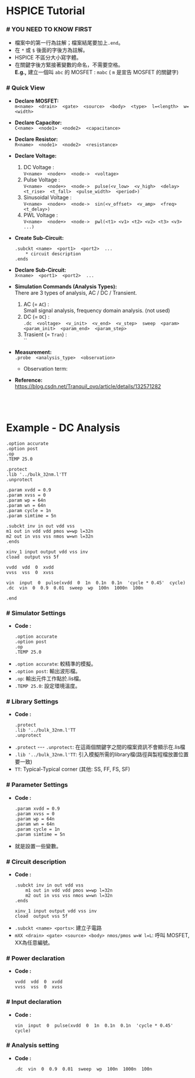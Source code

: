# HSPICE Tutorial

### **# YOU NEED TO KNOW FIRST**
- 檔案中的第一行為註解；檔案結尾要加上`.end`。
- 在 `*` 或 `$` 後面的字後方為註解。
- HSPICE 不區分大小寫字體。
- 在關鍵字後方緊接著變數的命名，不需要空格。</br>
  **E.g.,** 建立一個叫 `abc` 的 MOSFET : `mabc` ( `m` 是宣告 MOSFET 的關鍵字)

### **# Quick View**
- **Declare MOSFET:**</br>
    `m<name>  <drain>  <gate>  <source>  <body>  <type>  l=<length>  w=<width>`
- **Declare Capacitor:**</br>
    `C<name>  <node1>  <node2>  <capacitance>`
- **Declare Resistor:**</br>
    `R<name>  <node1>  <node2>  <resistance>`
- **Declare Voltage:**</br>
    1. DC Voltage :</br>
        `V<name>  <node+>  <node->  <voltage>`
    2. Pulse Voltage :</br>
        `V<name>  <node+>  <node->  pulse(<v_low>  <v_high>  <delay>  <t_rise>  <t_fall>  <pulse_width>  <period>)`
    3. Sinusoidal Voltage :</br>
        `V<name>  <node+>  <node->  sin(<v_offset>  <v_amp>  <freq>  <t_delay>)`
    4. PWL Voltage :</br>
        `V<name>  <node+>  <node->  pwl(<t1> <v1> <t2> <v2> <t3> <v3> ...)`
- **Create Sub-Circuit:**</br>
    ```
    .subckt <name>  <port1>  <port2>  ...
        * circuit description
    .ends
    ```
- **Declare Sub-Circuit:**</br>
    `X<name>  <port1>  <port2>  ...`
- **Simulation Commands (Analysis Types):**</br>
    There are 3 types of analysis, AC / DC / Transient.
    1. AC (= `AC`) :</br>
        Small signal analysis, frequency domain analysis. (not used)
    2. DC (= `DC`) :</br>
        `.dc  <voltage>  <v_init>  <v_end>  <v_step>  sweep  <param>  <param_init>  <param_end>  <param_step>`
    3. Trasient (= `Tran`) :</br>
        ``

- **Measurement:**</br>
    `.probe  <analysis_type>  <observation>`
    - Observation term:</br>



- **Reference:**</br>
    https://blog.csdn.net/Tranquil_ovo/article/details/132571282


</br></br>
# Example - DC Analysis
```
.option accurate
.option post
.op
.TEMP 25.0

.protect
.lib '../bulk_32nm.l'TT
.unprotect

.param xvdd = 0.9
.param xvss = 0
.param wp = 64n
.param wn = 64n
.param cycle = 1n
.param simtime = 5n

.subckt inv in out vdd vss
m1 out in vdd vdd pmos w=wp l=32n
m2 out in vss vss nmos w=wn l=32n
.ends

xinv_1 input output vdd vss inv
cload  output vss 5f

vvdd  vdd  0  xvdd
vvss  vss  0  xvss

vin  input  0  pulse(xvdd  0  1n  0.1n  0.1n  'cycle * 0.45'  cycle)
.dc  vin  0  0.9  0.01  sweep  wp  100n  1000n  100n

.end
```

### **# Simulator Settings**
- **Code :**
    ```
    .option accurate
    .option post
    .op
    .TEMP 25.0
    ```
- `.option accurate`: 較精準的模擬。
- `.option post`: 輸出波形檔。
- `.op`: 輸出元件工作點於.lis檔。
- `.TEMP 25.0`: 設定環境溫度。

### **# Library Settings**
- **Code :**
    ```
    .protect
    .lib '../bulk_32nm.l'TT
    .unprotect
    ```
- `.protect` --- `.unprotect`: 在這兩個關鍵字之間的檔案資訊不會顯示在.lis檔
- `.lib '../bulk_32nm.l'TT`: 引入模擬所需的library檔(路徑與製程檔放置位置要一致)
- `TT`: Typical-Typical corner (其他: SS, FF, FS, SF)

### **# Parameter Settings**
- **Code :**
    ```
    .param xvdd = 0.9
    .param xvss = 0
    .param wp = 64n
    .param wn = 64n
    .param cycle = 1n
    .param simtime = 5n
    ```
- 就是設置一些變數。

### **# Circuit description**
- **Code :**
    ```
    .subckt inv in out vdd vss
        m1 out in vdd vdd pmos w=wp l=32n
        m2 out in vss vss nmos w=wn l=32n
    .ends

    xinv_1 input output vdd vss inv
    cload  output vss 5f
    ```
- `.subckt <name> <ports>`: 建立子電路
- `mXX <drain> <gate> <source> <body> nmos/pmos w=W l=L`: 呼叫 MOSFET, XX為任意編號。

### **# Power declaration**
- **Code :**
    ```
    vvdd  vdd  0  xvdd
    vvss  vss  0  xvss
    ```

### **# Input declaration**
- **Code :**
    ```
    vin  input  0  pulse(xvdd  0  1n  0.1n  0.1n  'cycle * 0.45'  cycle)
    ```

### **# Analysis setting**
- **Code :**
    ```
    .dc  vin  0  0.9  0.01  sweep  wp  100n  1000n  100n
    ```
